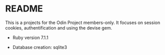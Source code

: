 # README

This is a projects for the Odin Project members-only. It focuses on session cookies, authentification and using the devise gem. 

* Ruby version 7.1.1

* Database creation: sqlite3

